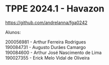 # TPPE 2024.1 - Havazon

https://github.com/andrelanna/fga0242

Alunos:

200056981 - Arthur Ferreira Rodrigues<br>
190084731 - Augusto Durães Camargo<br>
190084600 - Arthur José Nascimento de Lima<br>
190027355 - Erick Melo Vidal de Oliveira

